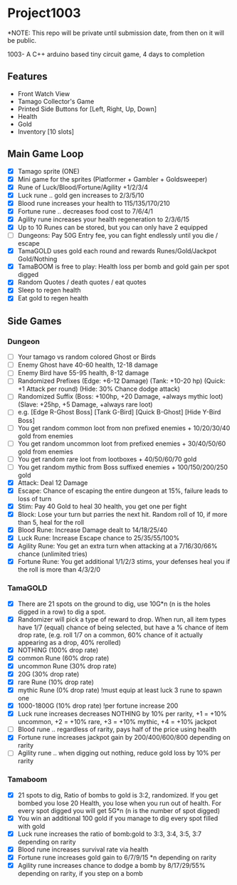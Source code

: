 # Project1003

*NOTE: This repo will be private until submission date, from then on it will be public.

1003- A C++ arduino based tiny circuit game, 4 days to completion

## Features
- Front Watch View
- Tamago Collector's Game
- Printed Side Buttons for [Left, Right, Up, Down]
- Health
- Gold
- Inventory [10 slots]

## Main Game Loop
- [X] Tamago sprite (ONE)
- [X] Mini game for the sprites (Platformer + Gambler + Goldsweeper)
- [X] Rune of Luck/Blood/Fortune/Agility +1/2/3/4
- [X] Luck rune .. gold gen increases to 2/3/5/10
- [X] Blood rune increases your health to 115/135/170/210
- [X] Fortune rune .. decreases food cost to 7/6/4/1
- [X] Agility rune increases your health regeneration to 2/3/6/15
- [X] Up to 10 Runes can be stored, but you can only have 2 equipped
- [ ] Dungeons: Pay 50G Entry fee, you can fight endlessly until you die / escape
- [X] TamaGOLD uses gold each round and rewards Runes/Gold/Jackpot Gold/Nothing
- [X] TamaBOOM is free to play: Health loss per bomb and gold gain per spot digged
- [X] Random Quotes / death quotes / eat quotes
- [X] Sleep to regen health
- [X] Eat gold to regen health

## Side Games
  
### Dungeon
  - [ ] Your tamago vs random colored Ghost or Birds
  - [ ] Enemy Ghost have 40-60 health, 12-18 damage
  - [ ] Enemy Bird have 55-95 health, 8-12 damage
  - [ ] Randomized Prefixes (Edge: +6-12 Damage) (Tank: +10-20 hp) (Quick: +1 Attack per round) (Hide: 30% Chance dodge attack) 
  - [ ] Randomized Suffix (Boss: +100hp, +20 Damage, +always mythic loot) (Slave: +25hp, +5 Damage, +always rare loot)
  - [ ] e.g. [Edge R-Ghost Boss] [Tank G-Bird] [Quick B-Ghost] [Hide Y-Bird Boss]
  - [ ] You get random common loot from non prefixed enemies + 10/20/30/40 gold from enemies
  - [ ] You get random uncommon loot from prefixed enemies + 30/40/50/60 gold from enemies
  - [ ] You get random rare loot from lootboxes + 40/50/60/70 gold
  - [ ] You get random mythic from Boss suffixed enemies + 100/150/200/250 gold
  - [X] Attack: Deal 12 Damage
  - [X] Escape: Chance of escaping the entire dungeon at 15%, failure leads to loss of turn
  - [X] Stim: Pay 40 Gold to heal 30 health, you get one per fight
  - [X] Block: Lose your turn but parries the next hit. Random roll of 10, if more than 5, heal for the roll
  - [X] Blood Rune: Increase Damage dealt to 14/18/25/40
  - [X] Luck Rune: Increase Escape chance to 25/35/55/100%
  - [X] Agility Rune: You get an extra turn when attacking at a 7/16/30/66% chance (unlimited tries)
  - [X] Fortune Rune: You get additional 1/1/2/3 stims, your defenses heal you if the roll is more than 4/3/2/0

### TamaGOLD
  - [X] There are 21 spots on the ground to dig, use 10G*n (n is the holes digged in a row) to dig a spot.
  - [X] Randomizer will pick a type of reward to drop. When run, all item types have 1/7 (equal) chance of being selected, but have a % chance of item drop rate, (e.g. roll 1/7 on a common, 60% chance of it actually appearing as a drop, 40% rerolled)
  - [X] NOTHING (100% drop rate)
  - [X] common Rune (60% drop rate)
  - [X] uncommon Rune (30% drop rate) 
  - [X] 20G (30% drop rate)
  - [X] rare Rune (10% drop rate)
  - [X] mythic Rune (0% drop rate) !must equip at least luck 3 rune to spawn one
  - [X] 1000-1800G (10% drop rate) !per fortune increase 200
  - [X] Luck rune increases decreases NOTHING by 10% per rarity, +1 = +10% uncommon, +2 = +10% rare, +3 = +10% mythic, +4 = +10% jackpot
  - [ ] Blood rune .. regardless of rarity, pays half of the price using health
  - [X] Fortune rune increases jackpot gain by 200/400/600/800 depending on rarity
  - [ ] Agility rune .. when digging out nothing, reduce gold loss by 10% per rarity
  
### Tamaboom
- [X] 21 spots to dig, Ratio of bombs to gold is 3:2, randomized. If you get bombed you lose 20 Health, you lose when you run out of health. For every spot digged you will get 5G*n (n is the number of spot digged)
- [X] You win an additional 100 gold if you manage to dig every spot filled with gold
- [X] Luck rune increases the ratio of bomb:gold to 3:3, 3:4, 3:5, 3:7 depending on rarity
- [X] Blood rune increases survival rate via health
- [X] Fortune rune increases gold gain to 6/7/9/15 *n depending on rarity
- [X] Agility rune increases chance to dodge a bomb by 8/17/29/55% depending on rarity, if you step on a bomb
